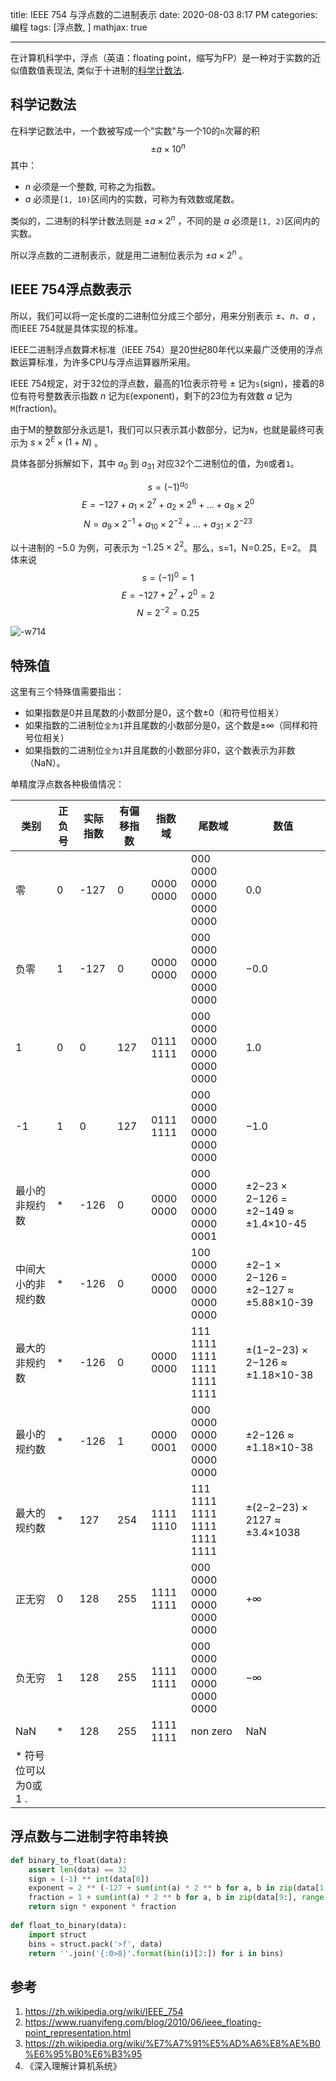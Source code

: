title: IEEE 754 与浮点数的二进制表示
date: 2020-08-03 8:17 PM
categories: 编程
tags: [浮点数, ]
mathjax: true

---

在计算机科学中，浮点（英语：floating point，缩写为FP）是一种对于实数的近似值数值表现法, 类似于十进制的[科学计数法](https://zh.wikipedia.org/wiki/%E7%A7%91%E5%AD%A6%E8%AE%B0%E6%95%B0%E6%B3%95).
<!--more-->
## 科学记数法
在科学记数法中，一个数被写成一个"实数"与一个10的`n`次幂的积
$$\pm a \times 10 ^ n$$
其中：
* $n$ 必须是一个整数, 可称之为指数。
* $a$ 必须是`[1, 10)`区间内的实数，可称为有效数或尾数。

类似的，二进制的科学计数法则是 $\pm a \times 2 ^ n$ ，不同的是 $a$ 必须是`[1, 2)`区间内的实数。

所以浮点数的二进制表示，就是用二进制位表示为 $\pm a \times 2 ^ n$ 。

## IEEE 754浮点数表示
所以，我们可以将一定长度的二进制位分成三个部分，用来分别表示 $\pm$、$n$、$a$ ，而IEEE 754就是具体实现的标准。

IEEE二进制浮点数算术标准（IEEE 754）是20世纪80年代以来最广泛使用的浮点数运算标准，为许多CPU与浮点运算器所采用。

IEEE 754规定，对于32位的浮点数，最高的1位表示符号 $\pm$ 记为`s`(sign)，接着的8位有符号整数表示指数 $n$ 记为`E`(exponent)，剩下的23位为有效数 $a$ 记为`M`(fraction)。

由于M的整数部分永远是1，我们可以只表示其小数部分，记为`N`，也就是最终可表示为 $s \times 2 ^ E \times (1+N)$ 。

具体各部分拆解如下，其中 $a_0$ 到 $a_{31}$ 对应32个二进制位的值，为`0`或者`1`。

$$s = (-1)^{a_{0}}$$
$$E = -127 + a_{1}\times 2^{7} + a_{2}\times 2^{6} + \dots + a_{8}\times2^0$$
$$N = a_{9}\times 2^{-1} + a_{10}\times 2^{-2} + \dots + a_{31}\times2^{-23}$$

以十进制的 $-5.0$ 为例，可表示为 $-1.25 \times 2 ^ 2$。那么，s=1，N=0.25，E=2。
具体来说
$$s=(-1)^0=1$$
$$E=-127 + 2^7 + 2^0 = 2$$
$$N=2^{-2}=0.25$$

![-w714](http://image.runjf.com/mweb/2020-08-04-15965370742818.jpg)

## 特殊值
这里有三个特殊值需要指出：
* 如果指数是0并且尾数的小数部分是0，这个数±0（和符号位相关）
* 如果指数的二进制位`全为1`并且尾数的小数部分是0，这个数是±∞（同样和符号位相关）
* 如果指数的二进制位`全为1`并且尾数的小数部分非0，这个数表示为非数（NaN）。

单精度浮点数各种极值情况：

| 类别 | 正负号 | 实际指数 | 有偏移指数 | 指数域 | 尾数域 | 数值 |
| --- | --- | --- | --- | --- | --- | --- |
| 零 | 0 | -127 | 0 | 0000 0000 | 000 0000 0000 0000 0000 0000 | 0.0 |
| 负零 | 1 | -127 | 0 | 0000 0000 | 000 0000 0000 0000 0000 0000 | −0.0 |
| 1 | 0 | 0 | 127 | 0111 1111 | 000 0000 0000 0000 0000 0000 | 1.0 |
| -1 | 1 | 0 | 127 | 0111 1111 | 000 0000 0000 0000 0000 0000 | −1.0 |
| 最小的非规约数 | * | -126 | 0 | 0000 0000 | 000 0000 0000 0000 0000 0001 | ±2−23 × 2−126 = ±2−149 ≈ ±1.4×10-45 |
| 中间大小的非规约数 | * | -126 | 0 | 0000 0000 | 100 0000 0000 0000 0000 0000 | ±2−1 × 2−126 = ±2−127 ≈ ±5.88×10-39 |
| 最大的非规约数 | * | -126 | 0 | 0000 0000 | 111 1111 1111 1111 1111 1111 | ±(1−2−23) × 2−126 ≈ ±1.18×10-38 |
| 最小的规约数 | * | -126 | 1 | 0000 0001 | 000 0000 0000 0000 0000 0000 | ±2−126 ≈ ±1.18×10-38 |
| 最大的规约数 | * | 127 | 254 | 1111 1110 | 111 1111 1111 1111 1111 1111 | ±(2−2−23) × 2127 ≈ ±3.4×1038 |
| 正无穷 | 0 | 128 | 255 | 1111 1111 | 000 0000 0000 0000 0000 0000 | +∞ |
| 负无穷 | 1 | 128 | 255 | 1111 1111 | 000 0000 0000 0000 0000 0000 | −∞ |
| NaN | * | 128 | 255 | 1111 1111 | non zero | NaN |
| * 符号位可以为0或1 . |

## 浮点数与二进制字符串转换
```python
def binary_to_float(data):
    assert len(data) == 32
    sign = (-1) ** int(data[0])
    exponent = 2 ** (-127 + sum(int(a) * 2 ** b for a, b in zip(data[1:9], range(7, -1, -1))))
    fraction = 1 + sum(int(a) * 2 ** b for a, b in zip(data[9:], range(-1, -24, -1)))
    return sign * exponent * fraction
    
def float_to_binary(data):
    import struct
    bins = struct.pack('>f', data)
    return ''.join('{:0>8}'.format(bin(i)[2:]) for i in bins)
```

## 参考
1. https://zh.wikipedia.org/wiki/IEEE_754
2. https://www.ruanyifeng.com/blog/2010/06/ieee_floating-point_representation.html
3. https://zh.wikipedia.org/wiki/%E7%A7%91%E5%AD%A6%E8%AE%B0%E6%95%B0%E6%B3%95
4. 《深入理解计算机系统》
